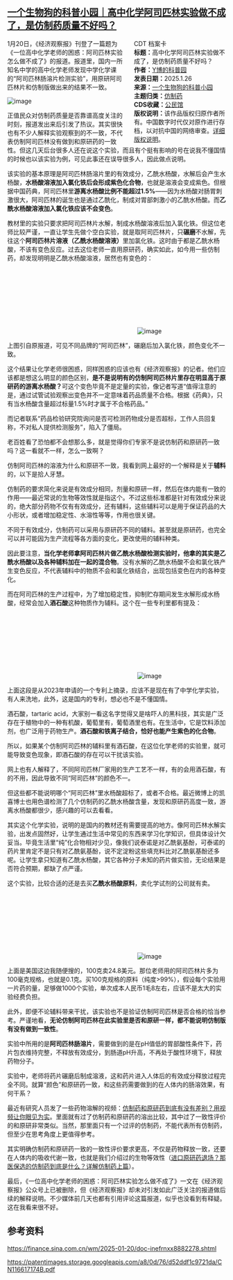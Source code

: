<!--1737948204000-->
[一个生物狗的科普小园｜高中化学阿司匹林实验做不成了，是仿制药质量不好吗？](https://chinadigitaltimes.net/chinese/715406.html)
------

<div style="width:42%;float:right;padding-left:20px;"><div class="su-spoiler su-spoiler-style-fancy su-spoiler-icon-chevron-circle" data-scroll-offset="0" data-anchor-in-url="no"><div class="su-spoiler-title" tabindex="0" role="button"><span class="su-spoiler-icon"></span>CDT 档案卡</div><div class="su-spoiler-content su-u-clearfix su-u-trim"><strong>标题：</strong>高中化学阿司匹林实验做不成了，是仿制药质量不好吗？<br><strong>作者：</strong><a href="https://chinadigitaltimes.net/space/一个生物狗的科普小园" target="_blank">Y博的科普园</a><br><strong>发表日期：</strong>2025.1.26<br><strong>来源：</strong><a href="https://archive.ph/WjD9K" target="_blank">一个生物狗的科普小园</a><br><strong>主题归类：</strong><a href="https://chinadigitaltimes.net/space/仿制药" target="_blank">仿制药</a><br><strong>CDS收藏：</strong><a href="https://chinadigitaltimes.net/space/%E5%85%AC%E6%B0%91%E9%A6%86" target="_blank" rel="noopener">公民馆</a><br><strong>版权说明：</strong>该作品版权归原作者所有。中国数字时代仅对原作进行存档，以对抗中国的网络审查。<a href="https://chinadigitaltimes.net/chinese/copyright">详细版权说明</a>。</div></div></div><p>1月20日，《经济观察报》刊登了一篇题为《一位高中化学老师的困惑：阿司匹林实验怎么做不成了》的报道。报道里，国内一所知名中学的高中化学老师发现中学化学课的“阿司匹林肠溶片检测实验”，用原研阿司匹林片和仿制版做出来的结果不一致。</p><p><img decoding="async" src="https://chinadigitaltimes.net/chinese/files/2025/01/post-715406-6796fc2c6df1c.png" alt="image"></p><p>正值民众对仿制药质量是否靠谱高度关注的时刻，报道发出来后引发了热议。其实很快也有不少人解释实验观察到的不一致，不代表仿制阿司匹林没有做到和原研药的一致性。但这几天后台很多人还在说这个实验，而且有个挺有影响的号在说我不懂国情的时候也以该实验为例，可见此事还在误导很多人，因此做点说明。</p><p>该实验的基本原理是阿司匹林肠溶片里的有效成分，乙酰水杨酸，水解后会产生水杨酸，<strong>水杨酸溶液加入氯化铁后会形成紫色化合物</strong>，也就是溶液会变成紫色。但根据中国药典，阿司匹林里<strong>游离水杨酸比例不能超过1.5%</strong>——因为水杨酸对肠胃刺激很大，阿司匹林的诞生也是通过乙酰化，制成对胃部刺激小的乙酰水杨酸。而<strong>乙酰水杨酸溶液加入氯化铁应该不会变色</strong>。</p><p>教材里的实验只要求把阿司匹林片水解，制成水杨酸溶液后加入氯化铁。但这位老师比较严谨，一直让学生先做个空白实验，就是取阿司匹林片，只<strong>碾磨</strong>不水解，先往这个<strong>阿司匹林片溶液（乙酰水杨酸溶液）</strong>里加氯化铁。这时由于都是乙酰水杨酸，不该有变色反应。过去这位老师一直用原研药，确实如此，如今用一些仿制药，却发现明明是乙酰水杨酸溶液，居然也有变色的：</p><p><img decoding="async" src="data:image/svg+xml,%3Csvg%20xmlns='http://www.w3.org/2000/svg'%20viewBox='0%200%200%200'%3E%3C/svg%3E" alt="image" data-lazy-src="https://chinadigitaltimes.net/chinese/files/2025/01/post-715406-6796fc2c775b6."><noscript><img decoding="async" src="https://chinadigitaltimes.net/chinese/files/2025/01/post-715406-6796fc2c775b6." alt="image"></noscript></p><p>上图引自原报道，可见不同品牌的“阿司匹林”，碾磨后加入氯化铁，颜色变化不一致。</p><p>这个结果让化学老师很困惑，同样困惑的应该也有《经济观察报》的记者。他们应该都是想这么明显的颜色区别，<strong>是不是说明有的仿制阿司匹林片里存在明显高于原研药的游离水杨酸？</strong>可这个变色毕竟不是定量的实验，像记者写道“值得注意的是，通过试管试验观察出变色并不一定意味着药品质量不合格。根据《药典》，只有当水杨酸含量超过标量1.5%时才属于不合格药品。”</p><p>而记者联系“药品检验研究院询问是否可检测药物成分是否超标，工作人员回复称，不对私人提供检测服务”，陷入了僵局。</p><p>老百姓看了恐怕都不会想那么多，就是觉得你们专家不是说仿制药和原研药一致吗？这一看就不一样，怎么一致啊？</p><p>仿制阿司匹林的溶液为什么和原研不一致，我看到网上最好的一个解释是关于<strong>辅料</strong>的，以下是拾人牙慧。</p><p>仿制药的要求简化来说是有效成分相同，剂量和原研一样，然后在体内能有一致的作用——最近常说的生物等效性就是指这个。不过这些标准都是针对有效成分来说的，绝大部分药物不仅有有效成分，还有辅料，这些辅料可以是用于保证药品的大小形状，或者增加稳定性、水溶性等等，作用也很关键。</p><p>不同于有效成分，仿制药可以采用与原研药不同的辅料。甚至就是原研药，也完全可以并可能因为生产流程等各方面的变化，更改使用的辅料种类。</p><p>因此要注意，<strong>当化学老师拿阿司匹林片做乙酰水杨酸检测实验时，他拿的其实是乙酰水杨酸以及各种辅料加在一起的混合物</strong>。没有水解的乙酰水杨酸不会和氯化铁产生变色反应，不代表辅料中的物质不会和氯化铁结合，出现包括变色在内的各种变化。</p><p>而在阿司匹林的生产过程中，为了增加稳定性，抑制贮存期间发生水解形成水杨酸，经常会加入<strong>酒石酸</strong>这种物质作为辅料。这个在一些专利里都有提及：</p><p><img decoding="async" src="data:image/svg+xml,%3Csvg%20xmlns='http://www.w3.org/2000/svg'%20viewBox='0%200%200%200'%3E%3C/svg%3E" alt="image" data-lazy-src="https://chinadigitaltimes.net/chinese/files/2025/01/post-715406-6796fc2c83327.png"><noscript><img decoding="async" src="https://chinadigitaltimes.net/chinese/files/2025/01/post-715406-6796fc2c83327.png" alt="image"></noscript></p><p>上面这段是从2023年申请的一个专利上摘录，应该不是现在有了中学化学实验，有人来洗地，此外，这是国内的专利，想必也不是不懂国情。</p><p>酒石酸，tartaric acid，大家别一看这名字觉得又是啥吓人的黑科技，其实是广泛存在于植物中的一种有机酸，葡萄里有，葡萄酒里也有。在生活中，它是饮料添加剂，也广泛用于药物生产。<strong>酒石酸和铁离子结合，恰好也能产生紫色的化合物</strong>。</p><p>所以，如果某个仿制阿司匹林的辅料里有酒石酸，在这位化学老师的实验里，就可能导致变色现象，即酒石酸的存在可以干扰该实验。</p><p>网上也有人解释了，不同阿司匹林厂家用的生产工艺不一样，有的会用酒石酸，有的不用，因此导致不同“阿司匹林”的颜色不一。</p><p>但这些都不能说明哪个“阿司匹林”里水杨酸超标了，或者不合格。最近微博上的凯喜博士也用色谱检测了几个仿制药的乙酰水杨酸含量，发现和原研药高度一致，游离水杨酸都很少，感兴趣的可以去看看。</p><p>其实这个化学实验，说明的是国内的教材还有需要提高的地方。像阿司匹林水解实验，出发点固然好，让学生通过生活中常见的东西来学习化学知识，但具体设计欠妥当。毕竟生活里“纯”化合物相对少见，像我们说泰诺是对乙酰氨基酚，可泰诺的药片里肯定不是只有对乙酰氨基酚，说不定淀粉这些填充料比对乙酰氨基酚还多呢。让学生拿只知道有乙酰水杨酸，其它各种分子未知的药片做实验，无论结果是否符合预期，都缺了点严谨。</p><p>这个实验，比较合适的还是去买<strong>乙酰水杨酸原料</strong>，卖化学试剂的公司就有卖。</p><p><img decoding="async" src="data:image/svg+xml,%3Csvg%20xmlns='http://www.w3.org/2000/svg'%20viewBox='0%200%200%200'%3E%3C/svg%3E" alt="image" data-lazy-src="https://chinadigitaltimes.net/chinese/files/2025/01/post-715406-6796fc2c8ee00.png"><noscript><img decoding="async" src="https://chinadigitaltimes.net/chinese/files/2025/01/post-715406-6796fc2c8ee00.png" alt="image"></noscript></p><p>上面是美国这边我随便搜的，100克卖24.8美元。那位老师用的阿司匹林片多为100毫克规格，也就是0.1克。买100克规格的原料（纯度&gt;99%），假设每个实验用一片药的量，足够做1000个实验，单次成本人民币1毛8左右，应该不是太大的实验经费负担。</p><p>此外，即便不论辅料带来干扰，该实验也不是验证仿制阿司匹林是否合格的恰当参考。严谨地看，<strong>无论仿制阿司匹林在此实验里是否和原研一样，都不能说明仿制版有没有做到一致性</strong>。</p><p>实验中所用的是<strong>阿司匹林肠溶片</strong>，需要做到的是在pH值低的胃部酸性条件下，药片包衣维持完整，不释放有效成分，到肠道pH升高，不再处于酸性环境下，释放药物分子。</p><p>实验中，老师将药片碾磨后制成溶液，这和药片进入人体后的有效成分释放过程完全不同。就算“颜色”和原研药一致，和这些药需要做到的在人体内的肠溶效果，有何干系？</p><p>最近有研究人员发了一些药物溶解的视频：<a href="https://mp.weixin.qq.com/s?__biz=Mzg2MTUyODU2NA==&amp;mid=2247624745&amp;idx=2&amp;sn=868aca6eade4a8944cee1ec7b0ae43fb&amp;scene=21#wechat_redirect">仿制药和原研药到底有没有差别？用视频让你眼见为实</a>。里面就有过了仿制药和原研药的溶出比较，其中过了一致性评价的和原研非常类似。当然，那里面只有一个过评的仿制药，不能代表所有仿制药，但至少在思考角度上更值得参考。</p><p>其实明确仿制药和原研药一致的一致性评价要求更高，不仅是药物释放一致，还要在人体内的吸收代谢一致，也就是我们介绍过的生物等效性（<a href="https://mp.weixin.qq.com/s?__biz=MzI4MTE2ODA5Mg==&amp;mid=2247489876&amp;idx=1&amp;sn=4a8cf18f9a9531389a204979436aa0e7&amp;scene=21#wechat_redirect">进口原研药退场？那医保选的仿制药到底是什么？详解仿制药上篇</a>）。</p><p>最后，《一位高中化学老师的困惑：阿司匹林实验怎么做不成了》一文在《经济观察报》公众号上已被删除，但《经济观察报》却未对引发如此广泛关注的报道做后续的解释说明。不少媒体前几天也都有引用评论这篇报道，似乎也没看到有释疑。这在我看来很不好。</p><h2>参考资料</h2><p><a href="https://finance.sina.com.cn/wm/2025-01-20/doc-inefrnxx8882278.shtml">https://finance.sina.com.cn/wm/2025-01-20/doc-inefrnxx8882278.shtml</a></p><p><a href="https://patentimages.storage.googleapis.com/a8/0d/76/d52ddf1c9721da/CN116617174B.pdf">https://patentimages.storage.googleapis.com/a8/0d/76/d52ddf1c9721da/CN116617174B.pdf</a></p><div class="addtoany_share_save_container addtoany_content addtoany_content_bottom"><div class="a2a_kit a2a_kit_size_32 addtoany_list" data-a2a-url="https://chinadigitaltimes.net/chinese/715406.html" data-a2a-title="一个生物狗的科普小园｜高中化学阿司匹林实验做不成了，是仿制药质量不好吗？"><a class="a2a_button_facebook" href="https://www.addtoany.com/add_to/facebook?linkurl=https%3A%2F%2Fchinadigitaltimes.net%2Fchinese%2F715406.html&amp;linkname=%E4%B8%80%E4%B8%AA%E7%94%9F%E7%89%A9%E7%8B%97%E7%9A%84%E7%A7%91%E6%99%AE%E5%B0%8F%E5%9B%AD%EF%BD%9C%E9%AB%98%E4%B8%AD%E5%8C%96%E5%AD%A6%E9%98%BF%E5%8F%B8%E5%8C%B9%E6%9E%97%E5%AE%9E%E9%AA%8C%E5%81%9A%E4%B8%8D%E6%88%90%E4%BA%86%EF%BC%8C%E6%98%AF%E4%BB%BF%E5%88%B6%E8%8D%AF%E8%B4%A8%E9%87%8F%E4%B8%8D%E5%A5%BD%E5%90%97%EF%BC%9F" title="Facebook" rel="nofollow noopener" target="_blank"></a><a class="a2a_button_twitter" href="https://www.addtoany.com/add_to/twitter?linkurl=https%3A%2F%2Fchinadigitaltimes.net%2Fchinese%2F715406.html&amp;linkname=%E4%B8%80%E4%B8%AA%E7%94%9F%E7%89%A9%E7%8B%97%E7%9A%84%E7%A7%91%E6%99%AE%E5%B0%8F%E5%9B%AD%EF%BD%9C%E9%AB%98%E4%B8%AD%E5%8C%96%E5%AD%A6%E9%98%BF%E5%8F%B8%E5%8C%B9%E6%9E%97%E5%AE%9E%E9%AA%8C%E5%81%9A%E4%B8%8D%E6%88%90%E4%BA%86%EF%BC%8C%E6%98%AF%E4%BB%BF%E5%88%B6%E8%8D%AF%E8%B4%A8%E9%87%8F%E4%B8%8D%E5%A5%BD%E5%90%97%EF%BC%9F" title="Twitter" rel="nofollow noopener" target="_blank"></a><a class="a2a_button_telegram" href="https://www.addtoany.com/add_to/telegram?linkurl=https%3A%2F%2Fchinadigitaltimes.net%2Fchinese%2F715406.html&amp;linkname=%E4%B8%80%E4%B8%AA%E7%94%9F%E7%89%A9%E7%8B%97%E7%9A%84%E7%A7%91%E6%99%AE%E5%B0%8F%E5%9B%AD%EF%BD%9C%E9%AB%98%E4%B8%AD%E5%8C%96%E5%AD%A6%E9%98%BF%E5%8F%B8%E5%8C%B9%E6%9E%97%E5%AE%9E%E9%AA%8C%E5%81%9A%E4%B8%8D%E6%88%90%E4%BA%86%EF%BC%8C%E6%98%AF%E4%BB%BF%E5%88%B6%E8%8D%AF%E8%B4%A8%E9%87%8F%E4%B8%8D%E5%A5%BD%E5%90%97%EF%BC%9F" title="Telegram" rel="nofollow noopener" target="_blank"></a><a class="a2a_button_reddit" href="https://www.addtoany.com/add_to/reddit?linkurl=https%3A%2F%2Fchinadigitaltimes.net%2Fchinese%2F715406.html&amp;linkname=%E4%B8%80%E4%B8%AA%E7%94%9F%E7%89%A9%E7%8B%97%E7%9A%84%E7%A7%91%E6%99%AE%E5%B0%8F%E5%9B%AD%EF%BD%9C%E9%AB%98%E4%B8%AD%E5%8C%96%E5%AD%A6%E9%98%BF%E5%8F%B8%E5%8C%B9%E6%9E%97%E5%AE%9E%E9%AA%8C%E5%81%9A%E4%B8%8D%E6%88%90%E4%BA%86%EF%BC%8C%E6%98%AF%E4%BB%BF%E5%88%B6%E8%8D%AF%E8%B4%A8%E9%87%8F%E4%B8%8D%E5%A5%BD%E5%90%97%EF%BC%9F" title="Reddit" rel="nofollow noopener" target="_blank"></a><a class="a2a_button_whatsapp" href="https://www.addtoany.com/add_to/whatsapp?linkurl=https%3A%2F%2Fchinadigitaltimes.net%2Fchinese%2F715406.html&amp;linkname=%E4%B8%80%E4%B8%AA%E7%94%9F%E7%89%A9%E7%8B%97%E7%9A%84%E7%A7%91%E6%99%AE%E5%B0%8F%E5%9B%AD%EF%BD%9C%E9%AB%98%E4%B8%AD%E5%8C%96%E5%AD%A6%E9%98%BF%E5%8F%B8%E5%8C%B9%E6%9E%97%E5%AE%9E%E9%AA%8C%E5%81%9A%E4%B8%8D%E6%88%90%E4%BA%86%EF%BC%8C%E6%98%AF%E4%BB%BF%E5%88%B6%E8%8D%AF%E8%B4%A8%E9%87%8F%E4%B8%8D%E5%A5%BD%E5%90%97%EF%BC%9F" title="WhatsApp" rel="nofollow noopener" target="_blank"></a><a class="a2a_button_email" href="https://www.addtoany.com/add_to/email?linkurl=https%3A%2F%2Fchinadigitaltimes.net%2Fchinese%2F715406.html&amp;linkname=%E4%B8%80%E4%B8%AA%E7%94%9F%E7%89%A9%E7%8B%97%E7%9A%84%E7%A7%91%E6%99%AE%E5%B0%8F%E5%9B%AD%EF%BD%9C%E9%AB%98%E4%B8%AD%E5%8C%96%E5%AD%A6%E9%98%BF%E5%8F%B8%E5%8C%B9%E6%9E%97%E5%AE%9E%E9%AA%8C%E5%81%9A%E4%B8%8D%E6%88%90%E4%BA%86%EF%BC%8C%E6%98%AF%E4%BB%BF%E5%88%B6%E8%8D%AF%E8%B4%A8%E9%87%8F%E4%B8%8D%E5%A5%BD%E5%90%97%EF%BC%9F" title="Email" rel="nofollow noopener" target="_blank"></a><a class="a2a_button_copy_link" href="https://www.addtoany.com/add_to/copy_link?linkurl=https%3A%2F%2Fchinadigitaltimes.net%2Fchinese%2F715406.html&amp;linkname=%E4%B8%80%E4%B8%AA%E7%94%9F%E7%89%A9%E7%8B%97%E7%9A%84%E7%A7%91%E6%99%AE%E5%B0%8F%E5%9B%AD%EF%BD%9C%E9%AB%98%E4%B8%AD%E5%8C%96%E5%AD%A6%E9%98%BF%E5%8F%B8%E5%8C%B9%E6%9E%97%E5%AE%9E%E9%AA%8C%E5%81%9A%E4%B8%8D%E6%88%90%E4%BA%86%EF%BC%8C%E6%98%AF%E4%BB%BF%E5%88%B6%E8%8D%AF%E8%B4%A8%E9%87%8F%E4%B8%8D%E5%A5%BD%E5%90%97%EF%BC%9F" title="Copy Link" rel="nofollow noopener" target="_blank"></a><a class="a2a_dd addtoany_share_save addtoany_share" href="https://www.addtoany.com/share"></a></div></div>
